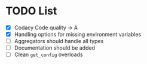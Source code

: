 # TODO List
- [x] Codacy Code quality -> A
- [x] Handling options for missing environment variables
- [ ] Aggregators should handle all types
- [ ] Documentation should be added
- [ ] Clean `get_config` overloads

